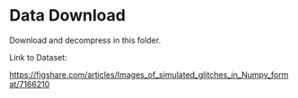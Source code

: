 Data Download
===

Download and decompress in this folder.

Link to Dataset:

https://figshare.com/articles/Images_of_simulated_glitches_in_Numpy_format/7166210